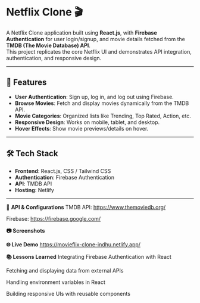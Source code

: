# Netflix Clone 🎬

A Netflix Clone application built using **React.js**, with **Firebase Authentication** for user login/signup, and movie details fetched from the **TMDB (The Movie Database) API**.  
This project replicates the core Netflix UI and demonstrates API integration, authentication, and responsive design.

---

## 🚀 Features
- **User Authentication**: Sign up, log in, and log out using Firebase.
- **Browse Movies**: Fetch and display movies dynamically from the TMDB API.
- **Movie Categories**: Organized lists like Trending, Top Rated, Action, etc.
- **Responsive Design**: Works on mobile, tablet, and desktop.
- **Hover Effects**: Show movie previews/details on hover.

---

## 🛠 Tech Stack
- **Frontend**: React.js, CSS / Tailwind CSS
- **Authentication**: Firebase Authentication
- **API**: TMDB API
- **Hosting**: Netlify

---
🔑 **API & Configurations**
TMDB API: https://www.themoviedb.org/

Firebase: https://firebase.google.com/

**📷 Screenshots**

**🌐 Live Demo**
https://movieflix-clone-indhu.netlify.app/

**📚 Lessons Learned**
Integrating Firebase Authentication with React

Fetching and displaying data from external APIs

Handling environment variables in React

Building responsive UIs with reusable components
